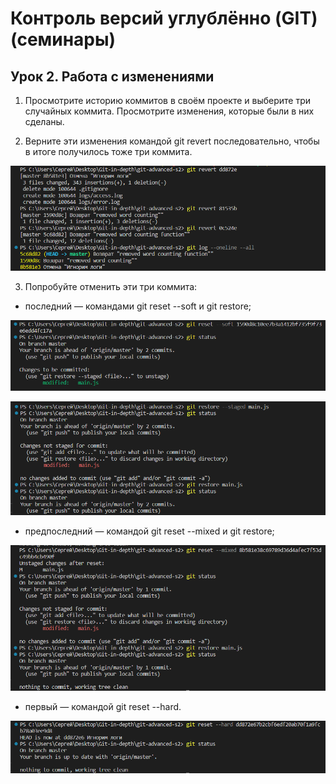 # Контроль версий углублённо (GIT) (семинары)

## Урок 2. Работа с изменениями

1. Просмотрите историю коммитов в своём проекте и выберите три случайных коммита. Просмотрите изменения, которые были в них сделаны.

2. Верните эти изменения командой git revert последовательно, чтобы в итоге получилось тоже три коммита.

![revert.png](revert.png)

3. Попробуйте отменить эти три коммита:


* последний — командами git reset --soft и git restore;

![reset--soft.png](reset--soft.png)

![restore_reset--soft.png](restore_reset--soft.png)


* предпоследний — командой git reset --mixed и git restore;

![reset--mixed.png](reset--mixed.png)


* первый — командой git reset --hard.

![reset--hard.png](reset--hard.png)
